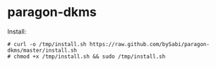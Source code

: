paragon-dkms
===========

Install:

	# curl -o /tmp/install.sh https://raw.github.com/bySabi/paragon-dkms/master/install.sh
	# chmod +x /tmp/install.sh && sudo /tmp/install.sh

